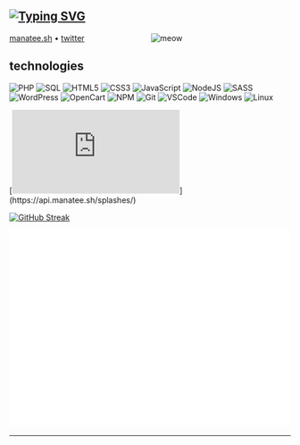 [![Typing SVG](https://readme-typing-svg.herokuapp.com?font=comfortaa&color=%232EA928&size=24&center=true&vCenter=true&width=970&lines=tyler;manatee;internet+janitor;web+dev;motivational+speaker+when+paid)](https://git.io/typing-svg)
---

<!-- markdownlint-disable MD033 -->
<a href="https://placekitten.com/"><img src="https://placekitten.com/720/1080?image=4" width="250" align="right" alt="meow"/></a>
<!-- markdownlint-enable MD033 -->

[manatee.sh](https://manatee.sh) • [twitter](https://twitter.com/tjamesop)

## technologies

![PHP](https://img.icons8.com/color/30/php.png)
![SQL](https://img.icons8.com/color/30/sql.png)
![HTML5](https://img.icons8.com/color/30/html-5.png)
![CSS3](https://img.icons8.com/color/30/css3.png)
![JavaScript](https://img.icons8.com/color/30/javascript.png)
![NodeJS](https://img.icons8.com/color/30/nodejs.png)
![SASS](https://img.icons8.com/color/30/sass.png)
![WordPress](https://img.icons8.com/color/30/wordpress.png)
![OpenCart](https://img.icons8.com/color/30/opencart.png)
![NPM](https://img.icons8.com/color/30/npm.png)
![Git](https://img.icons8.com/color/30/git.png)
![VSCode](https://img.icons8.com/color/30/visual-studio-code-2019.png)
![Windows](https://img.icons8.com/color/30/windows-10.png)
![Linux](https://img.icons8.com/color/30/linux.png)

[![Splash](https://api.manatee.sh/github/shield.php?)](https://api.manatee.sh/splashes/)

[![GitHub Streak](http://github-readme-streak-stats.herokuapp.com?user=bigmanatee&theme=cobalt&hide_border=true)](https://git.io/streak-stats)

<!--START_SECTION:activity-->

![Metrics](https://github.com/BigManatee/BigManatee/blob/main/github-metrics.svg)

---
